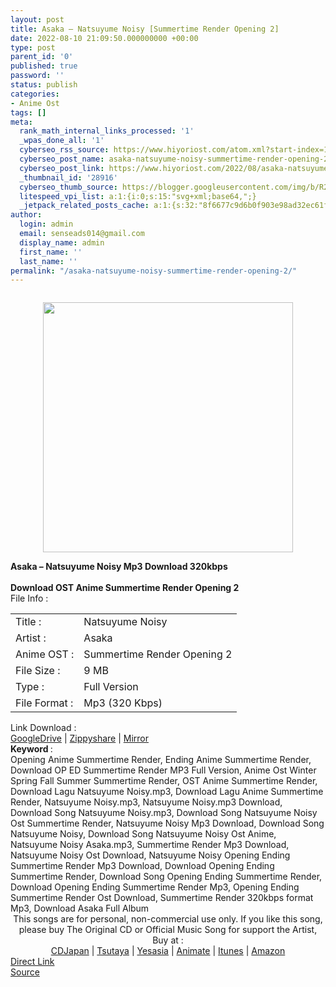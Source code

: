 ```yaml
---
layout: post
title: Asaka – Natsuyume Noisy [Summertime Render Opening 2]
date: 2022-08-10 21:09:50.000000000 +00:00
type: post
parent_id: '0'
published: true
password: ''
status: publish
categories:
- Anime Ost
tags: []
meta:
  rank_math_internal_links_processed: '1'
  _wpas_done_all: '1'
  cyberseo_rss_source: https://www.hiyoriost.com/atom.xml?start-index=1
  cyberseo_post_name: asaka-natsuyume-noisy-summertime-render-opening-2
  cyberseo_post_link: https://www.hiyoriost.com/2022/08/asaka-natsuyume-noisysummertime-render.html
  _thumbnail_id: '28916'
  cyberseo_thumb_source: https://blogger.googleusercontent.com/img/b/R29vZ2xl/AVvXsEilYouzVegVeh2FBbl17gHOryy6_AuaitE9H_S7qiVorDTBTqTvhu2mLQJtEY-jLgzF_cuXbOpR6R86ORWu2Q8EAvJHg2_0xfnrvVckNcIiLs_9dC0kipbYKKdQMIG9UYZaWaoWpzdWHtZfZCVtrwIPceJtD7VT05EAkKoVioPj3eqKhfNhdqoBWyxo/s400/CV239.jpg
  litespeed_vpi_list: a:1:{i:0;s:15:"svg+xml;base64,";}
  _jetpack_related_posts_cache: a:1:{s:32:"8f6677c9d6b0f903e98ad32ec61f8deb";a:2:{s:7:"expires";i:1663489295;s:7:"payload";a:3:{i:0;a:1:{s:2:"id";i:28213;}i:1;a:1:{s:2:"id";i:27937;}i:2;a:1:{s:2:"id";i:27939;}}}}
author:
  login: admin
  email: senseads014@gmail.com
  display_name: admin
  first_name: ''
  last_name: ''
permalink: "/asaka-natsuyume-noisy-summertime-render-opening-2/"
---
```

<div class="separator" style="clear: both"><a href="https://blogger.googleusercontent.com/img/b/R29vZ2xl/AVvXsEilYouzVegVeh2FBbl17gHOryy6_AuaitE9H_S7qiVorDTBTqTvhu2mLQJtEY-jLgzF_cuXbOpR6R86ORWu2Q8EAvJHg2_0xfnrvVckNcIiLs_9dC0kipbYKKdQMIG9UYZaWaoWpzdWHtZfZCVtrwIPceJtD7VT05EAkKoVioPj3eqKhfNhdqoBWyxo/s750/CV239.jpg" style="display: block;padding: 1em 0;text-align: center"><img alt border="0" data-original-height="750" data-original-width="750" src="{{ site.baseurl }}/assets/2022/08/CV239.jpg" width="400" /></a></div>
<div class="judulpost">
<b>Asaka – Natsuyume Noisy&nbsp;Mp3 Download 320kbps<br />
<br />
Download OST Anime Summertime Render Opening 2</b>
</div>
<div class="linkdownload">File Info : </div>
<div class="info2" id="Info">
<table>
<tbody>
<tr>
<td class="tablex">Title :</td>
<td>Natsuyume Noisy</td>
</tr>
<tr>
<td class="tablex">Artist :</td>
<td>Asaka</td>
</tr>
<tr>
<td class="tablex">Anime OST :</td>
<td>Summertime Render Opening 2</td>
</tr>
<tr>
<td class="tablex">File Size :</td>
<td>9 MB</td>
</tr>
<tr>
<td class="tablex">Type :</td>
<td>Full Version</td>
</tr>
<tr>
<td class="tablex">File Format :</td>
<td>Mp3 (320 Kbps)</td>
</tr>
</tbody>
</table>
</div>
<div class="linkdownload">Link Download : </div>
<div class="listdl"><a href="https://ponselharian.com/KgX" rel="nofollow noopener" target="_blank">GoogleDrive</a> | <a href="https://ponselharian.com/GIJ7vrpbo5j" rel="nofollow noopener" target="_blank">Zippyshare</a> | <a href="https://ponselharian.com/6RWTdQzEsKdI" rel="nofollow noopener" target="_blank">Mirror</a></div>
<div class="keywordz"><b>Keyword </b> :
<div class="tagser">Opening Anime Summertime Render, Ending Anime Summertime Render, Download OP ED Summertime Render MP3 Full Version, Anime Ost Winter Spring Fall Summer Summertime Render, OST Anime Summertime Render, Download Lagu Natsuyume Noisy.mp3, Download Lagu Anime Summertime Render, Natsuyume Noisy.mp3, Natsuyume Noisy.mp3 Download, Download Song Natsuyume Noisy.mp3, Download Song Natsuyume Noisy Ost Summertime Render, Natsuyume Noisy Mp3 Download, Download Song Natsuyume Noisy, Download Song Natsuyume Noisy&nbsp;Ost Anime, Natsuyume Noisy&nbsp;Asaka.mp3, Summertime Render Mp3 Download, Natsuyume Noisy&nbsp;Ost Download, Natsuyume Noisy&nbsp;Opening Ending Summertime Render Mp3 Download, Download Opening Ending Summertime Render, Download Song Opening Ending Summertime Render, Download Opening Ending Summertime Render Mp3, Opening Ending Summertime Render Ost Download, Summertime Render 320kbps format Mp3, Download Asaka Full Album</div>
</div>
<div class="buycd" align="center">This songs are for personal, non-commercial use only. If you like this song, please buy The Original CD or Official Music Song for support the Artist, Buy at : <br /><a href="https://www.cdjapan.co.jp/" target="_blank" rel="noopener">CDJapan</a> | <a href="https://shop.tsutaya.co.jp/" target="_blank" rel="noopener">Tsutaya</a> | <a href="https://www.yesasia.com/" target="_blank" rel="noopener">Yesasia</a> | <a href="https://www.animate-onlineshop.jp/" target="_blank" rel="noopener">Animate</a> | <a href="https://www.apple.com/jp/itunes" target="_blank" rel="noopener">Itunes</a> | <a href="https://amazon.co.jp/" target="_blank" rel="noopener">Amazon</a>
</div>
<div class="divbtn"> <a href="https://handymansurrender.com/fihup8buzv?key=94550f7ce39444073321dde3b8782f97" class="btn"><i class="fa fa-download"></i> Direct Link</a> <br /><a href="https://www.hiyoriost.com/2022/08/asaka-natsuyume-noisysummertime-render.html">Source</a> </div>
